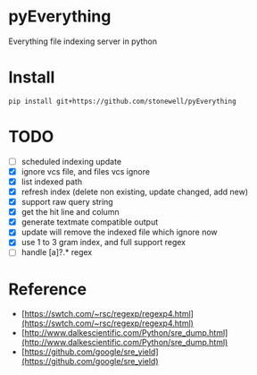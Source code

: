 # pyEverything
Everything file indexing server in python

# Install
```
pip install git+https://github.com/stonewell/pyEverything
```

# TODO
- [ ] scheduled indexing update
- [X] ignore vcs file, and files vcs ignore
- [X] list indexed path
- [X] refresh index (delete non existing, update changed, add new)
- [X] support raw query string
- [X] get the hit line and column
- [X] generate textmate compatible output
- [X] update will remove the indexed file which ignore now
- [X] use 1 to 3 gram index, and full support regex
- [ ] handle [a]?.* regex

# Reference
- [https://swtch.com/~rsc/regexp/regexp4.html](https://swtch.com/~rsc/regexp/regexp4.html)
- [http://www.dalkescientific.com/Python/sre_dump.html](http://www.dalkescientific.com/Python/sre_dump.html)
- [https://github.com/google/sre_yield](https://github.com/google/sre_yield)
